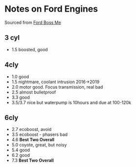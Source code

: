 # Notes on Ford Engines

Sourced from [Ford Boss Me](https://www.youtube.com/watch?v=YcJNgXCgKfg)

## 3 cyl
- 1.5 boosted, good

## 4cly
- 1.0 good
- 1.5 nightmare, coolant intrusion 2016->2019
- 2.0 motor good. Focus transmission, real bad
- 2.5 almost bulletproof
- 3.3 good
- 3.5/3.7 nice but waterpump is 10hours and due at 100-120k


## 6cly
- 2.7 ecoboost, avoid
- 3.5 ecoboost - phasers bad
- 4.6 **Best Two Overall**
- 5.0 coyote, great, but noisy
- 5.4 good
- 6.2 good
- 7.3 **Best Two Overall**
